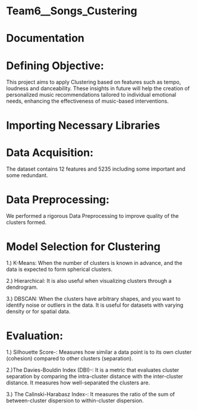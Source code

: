 # Team6__Songs_Custering

# Documentation

# Defining Objective: 
This project aims to apply Clustering based on features such as tempo, loudness and danceability. These insights in future will help the creation of personalized music recommendations tailored to individual emotional needs, enhancing the effectiveness of music-based interventions.

# Importing Necessary Libraries
# Data Acquisition: 
The dataset contains 12 features and 5235 including some important and some redundant.

# Data Preprocessing: 
We performed a rigorous Data Preprocessing to improve quality of the clusters formed. 

# Model Selection for Clustering
1.) K-Means: When the number of clusters is known in advance, and the data is expected to form spherical clusters.

2.) Hierarchical: It is also useful when visualizing clusters through a dendrogram.

3.) DBSCAN: When the clusters have arbitrary shapes, and you want to identify noise or outliers in the data. It is useful for datasets with varying density or for spatial data.

# Evaluation:
1.) Silhouette Score-: Measures how similar a data point is to its own cluster (cohesion) compared to other clusters (separation).

2.)The Davies-Bouldin Index (DBI)-: It is a metric that evaluates cluster separation by comparing the intra-cluster distance with the inter-cluster distance. It measures how well-separated the clusters are.

3.) The Calinski-Harabasz Index-: It measures the ratio of the sum of between-cluster dispersion to within-cluster dispersion.
